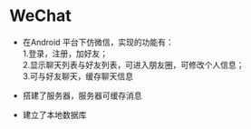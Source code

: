 # WeChat
* 在Android 平台下仿微信，实现的功能有：
<br>1.登录，注册，加好友；
<br>2.显示聊天列表与好友列表，可进入朋友圈，可修改个人信息；
<br>3.可与好友聊天，缓存聊天信息

* 搭建了服务器，服务器可缓存消息
* 建立了本地数据库
